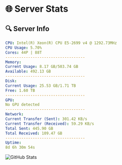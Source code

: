 # 🌐 Server Stats
## 🔍 Server Info
```yaml
CPU: Intel(R) Xeon(R) CPU E5-2699 v4 @ 1292.73MHz
CPU Usage: 5.70%
Cores: 44P | 88T
-----------------------------------
Memory:
Current Usage: 8.17 GB/503.74 GB
Available: 492.13 GB
-----------------------------------
Disk:
Current Usage: 25.53 GB/1.71 TB
Free: 1.60 TB
-----------------------------------
GPU:
No GPU detected
-----------------------------------
Network:
Current Transfer (Sent): 301.42 KB/s
Current Transfer (Received): 59.29 KB/s
Total Sent: 445.90 GB
Total Received: 109.47 GB
-----------------------------------
Uptime:
8d 6h 30m 54s
```
![GitHub Stats](https://img.shields.io/badge/Updated-2025-04-27_23:39:42-blue)
